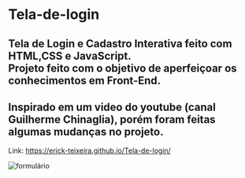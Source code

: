 # Tela-de-login
## Tela de Login e Cadastro Interativa feito com HTML,CSS e JavaScript.<br>Projeto feito com o objetivo de aperfeiçoar os conhecimentos em Front-End.
## Inspirado em um video do youtube (canal Guilherme Chinaglia), porém foram feitas algumas mudanças no projeto.

Link: https://erick-teixeira.github.io/Tela-de-login/ 
<br>

![formulário](https://user-images.githubusercontent.com/76793266/110835753-fbaeec80-827d-11eb-9c7f-6f5eacf8dfaf.png)
